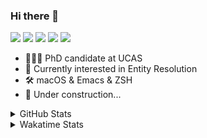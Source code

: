 ### Hi there 👋

[![](https://img.shields.io/badge/-Email-325180?logo=maildotru&logoColor=white&style=flat-square)](mailto:wang@tianshu.me)
[![](https://img.shields.io/badge/-GitHub-black?logo=GitHub&style=flat-square)](https://github.com/tshu-w)
[![](https://img.shields.io/badge/-Telegram-26a5e4?labelColor=fafafa&logo=telegram&style=flat-square)](https://t.me/tshu_w) 
[![](https://img.shields.io/badge/-Twitter-1da1f2?logo=Twitter&logoColor=white&style=flat-square)](https://twitter.com/tshu_w)
[![](https://komarev.com/ghpvc/?username=tshu-w&color=blueviolet&style=flat-square)]()



- 🧑🏻‍🎓 PhD candidate at UCAS
- 🔭 Currently interested in Entity Resolution
- 🛠 macOS & Emacs & ZSH
- 🚧 Under construction...

<details>

<summary>GitHub Stats</summary>

![Tianshu's GitHub stats](https://github-readme-stats.vercel.app/api?username=tshu-w&show_icons=true&theme=buefy&count_private=true)
  
</details>


<details>
  <summary>Wakatime Stats</summary>

  Currently, files accessed by tramp cannot be tracked by wakatime, see https://github.com/wakatime/wakatime-mode/issues/27
  <br>
  
<!--START_SECTION:waka-->
**I'm an Early 🐤** 

```text
🌞 Morning    60 commits     ████░░░░░░░░░░░░░░░░░░░░░   18.18% 
🌆 Daytime    113 commits    ████████░░░░░░░░░░░░░░░░░   34.24% 
🌃 Evening    146 commits    ███████████░░░░░░░░░░░░░░   44.24% 
🌙 Night      11 commits     ░░░░░░░░░░░░░░░░░░░░░░░░░   3.33%

```
📅 **I'm Most Productive on Monday** 

```text
Monday       81 commits     ██████░░░░░░░░░░░░░░░░░░░   24.55% 
Tuesday      49 commits     ███░░░░░░░░░░░░░░░░░░░░░░   14.85% 
Wednesday    29 commits     ██░░░░░░░░░░░░░░░░░░░░░░░   8.79% 
Thursday     27 commits     ██░░░░░░░░░░░░░░░░░░░░░░░   8.18% 
Friday       27 commits     ██░░░░░░░░░░░░░░░░░░░░░░░   8.18% 
Saturday     80 commits     ██████░░░░░░░░░░░░░░░░░░░   24.24% 
Sunday       37 commits     ██░░░░░░░░░░░░░░░░░░░░░░░   11.21%

```


📊 **This Week I Spent My Time On** 

```text
💬 Programming Languages: 
sh                       17 hrs 2 mins       █████████████████░░░░░░░░   69.29% 
Org                      2 hrs 43 mins       ██░░░░░░░░░░░░░░░░░░░░░░░   11.09% 
Emacs Lisp               2 hrs 27 mins       ██░░░░░░░░░░░░░░░░░░░░░░░   9.99% 
Python                   1 hr 18 mins        █░░░░░░░░░░░░░░░░░░░░░░░░   5.33% 
Bash                     41 mins             ░░░░░░░░░░░░░░░░░░░░░░░░░   2.79%

🔥 Editors: 
Zsh                      17 hrs 2 mins       █████████████████░░░░░░░░   69.29% 
Emacs                    7 hrs 33 mins       ███████░░░░░░░░░░░░░░░░░░   30.71%

🐱‍💻 Projects: 
multimodalER             7 hrs 54 mins       ████████░░░░░░░░░░░░░░░░░   32.18% 
Terminal                 7 hrs 19 mins       ███████░░░░░░░░░░░░░░░░░░   29.77% 
emacs                    4 hrs 5 mins        ████░░░░░░░░░░░░░░░░░░░░░   16.62% 
Unknown Project          2 hrs 47 mins       ██░░░░░░░░░░░░░░░░░░░░░░░   11.35% 
dotfiles                 57 mins             █░░░░░░░░░░░░░░░░░░░░░░░░   3.9%

💻 Operating System: 
Mac                      12 hrs 44 mins      █████████████░░░░░░░░░░░░   51.8% 
Linux                    11 hrs 51 mins      ████████████░░░░░░░░░░░░░   48.2%

```

**I Mostly Code in Python** 

```text
Python                   5 repos             ███████░░░░░░░░░░░░░░░░░░   27.78% 
JavaScript               3 repos             ████░░░░░░░░░░░░░░░░░░░░░   16.67% 
HTML                     2 repos             ██░░░░░░░░░░░░░░░░░░░░░░░   11.11% 
Emacs Lisp               2 repos             ██░░░░░░░░░░░░░░░░░░░░░░░   11.11% 
TeX                      2 repos             ██░░░░░░░░░░░░░░░░░░░░░░░   11.11%

```



 Last Updated on 21/07/2021
<!--END_SECTION:waka-->
</details>

